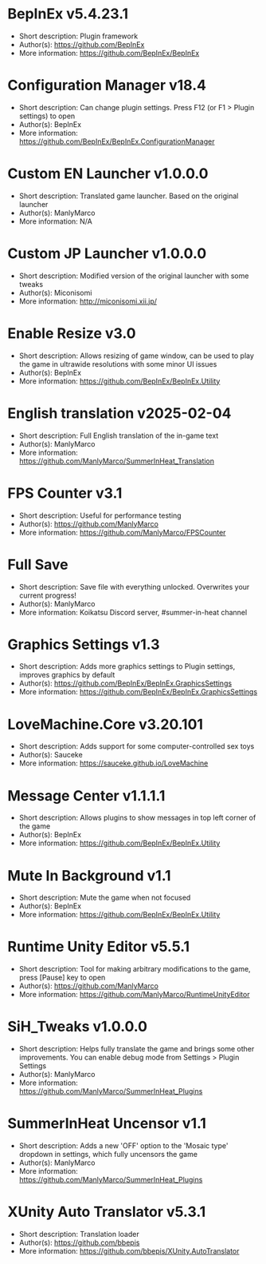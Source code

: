 # BepInEx v5.4.23.1
- Short description: Plugin framework
- Author(s):         https://github.com/BepInEx
- More information:  https://github.com/BepInEx/BepInEx

# Configuration Manager v18.4
- Short description: Can change plugin settings. Press F12 (or F1 > Plugin settings) to open
- Author(s):         BepInEx
- More information:  https://github.com/BepInEx/BepInEx.ConfigurationManager

# Custom EN Launcher v1.0.0.0
- Short description: Translated game launcher. Based on the original launcher
- Author(s):         ManlyMarco
- More information:  N/A

# Custom JP Launcher v1.0.0.0
- Short description: Modified version of the original launcher with some tweaks
- Author(s):         Miconisomi
- More information:  http://miconisomi.xii.jp/

# Enable Resize v3.0
- Short description: Allows resizing of game window, can be used to play the game in ultrawide resolutions with some minor UI issues
- Author(s):         BepInEx
- More information:  https://github.com/BepInEx/BepInEx.Utility

# English translation v2025-02-04
- Short description: Full English translation of the in-game text
- Author(s):         ManlyMarco
- More information:  https://github.com/ManlyMarco/SummerInHeat_Translation

# FPS Counter v3.1
- Short description: Useful for performance testing
- Author(s):         https://github.com/ManlyMarco
- More information:  https://github.com/ManlyMarco/FPSCounter

# Full Save
- Short description: Save file with everything unlocked. Overwrites your current progress!
- Author(s):         ManlyMarco
- More information:  Koikatsu Discord server, #summer-in-heat channel

# Graphics Settings v1.3
- Short description: Adds more graphics settings to Plugin settings, improves graphics by default
- Author(s):         https://github.com/BepInEx/BepInEx.GraphicsSettings
- More information:  https://github.com/BepInEx/BepInEx.GraphicsSettings

# LoveMachine.Core v3.20.101
- Short description: Adds support for some computer-controlled sex toys
- Author(s):         Sauceke
- More information:  https://sauceke.github.io/LoveMachine

# Message Center v1.1.1.1
- Short description: Allows plugins to show messages in top left corner of the game
- Author(s):         BepInEx
- More information:  https://github.com/BepInEx/BepInEx.Utility

# Mute In Background v1.1
- Short description: Mute the game when not focused
- Author(s):         BepInEx
- More information:  https://github.com/BepInEx/BepInEx.Utility

# Runtime Unity Editor v5.5.1
- Short description: Tool for making arbitrary modifications to the game, press [Pause] key to open
- Author(s):         https://github.com/ManlyMarco
- More information:  https://github.com/ManlyMarco/RuntimeUnityEditor

# SiH_Tweaks v1.0.0.0
- Short description: Helps fully translate the game and brings some other improvements. You can enable debug mode from Settings > Plugin Settings
- Author(s):         ManlyMarco
- More information:  https://github.com/ManlyMarco/SummerInHeat_Plugins

# SummerInHeat Uncensor v1.1
- Short description: Adds a new 'OFF' option to the 'Mosaic type' dropdown in settings, which fully uncensors the game
- Author(s):         ManlyMarco
- More information:  https://github.com/ManlyMarco/SummerInHeat_Plugins

# XUnity Auto Translator v5.3.1
- Short description: Translation loader
- Author(s):         https://github.com/bbepis
- More information:  https://github.com/bbepis/XUnity.AutoTranslator


